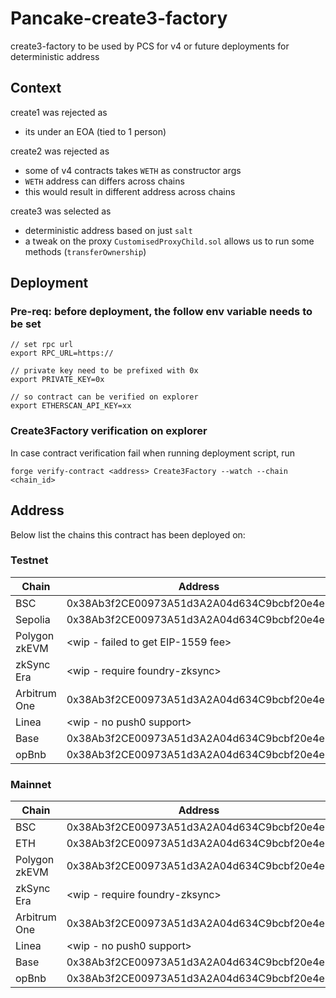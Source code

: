 # Pancake-create3-factory

create3-factory to be used by PCS for v4 or future deployments for deterministic address

## Context

create1 was rejected as 
- its under an EOA (tied to 1 person)

create2 was rejected as
-  some of v4 contracts takes `WETH` as constructor args
- `WETH` address can differs across chains
- this would result in different address across chains 

create3 was selected as
- deterministic address based on just `salt` 
- a tweak on the proxy `CustomisedProxyChild.sol` allows us to run some methods (`transferOwnership`)

## Deployment 

### Pre-req: before deployment, the follow env variable needs to be set
```
// set rpc url
export RPC_URL=https://

// private key need to be prefixed with 0x
export PRIVATE_KEY=0x

// so contract can be verified on explorer
export ETHERSCAN_API_KEY=xx
```

### Create3Factory verification on explorer
In case contract verification fail when running deployment script, run

`forge verify-contract <address> Create3Factory --watch --chain <chain_id>`

## Address

Below list the chains this contract has been deployed on:

### Testnet

| Chain         | Address |
| ------------- | ------------- |
| BSC           | 0x38Ab3f2CE00973A51d3A2A04d634C9bcbf20e4e1  |
| Sepolia       | 0x38Ab3f2CE00973A51d3A2A04d634C9bcbf20e4e1  |
| Polygon zkEVM | <wip - failed to get EIP-1559 fee>  |
| zkSync Era    | <wip - require foundry-zksync>  |
| Arbitrum One  | 0x38Ab3f2CE00973A51d3A2A04d634C9bcbf20e4e1  |
| Linea         | <wip - no push0 support>  |
| Base          | 0x38Ab3f2CE00973A51d3A2A04d634C9bcbf20e4e1  |
| opBnb         | 0x38Ab3f2CE00973A51d3A2A04d634C9bcbf20e4e1  |

### Mainnet

| Chain         | Address |
| ------------- | ------------- |
| BSC           | 0x38Ab3f2CE00973A51d3A2A04d634C9bcbf20e4e1  |
| ETH           | 0x38Ab3f2CE00973A51d3A2A04d634C9bcbf20e4e1  |
| Polygon zkEVM | 0x38Ab3f2CE00973A51d3A2A04d634C9bcbf20e4e1  |
| zkSync Era    | <wip - require foundry-zksync>  |
| Arbitrum One  | 0x38Ab3f2CE00973A51d3A2A04d634C9bcbf20e4e1  |
| Linea         | <wip - no push0 support>  |
| Base          | 0x38Ab3f2CE00973A51d3A2A04d634C9bcbf20e4e1  |
| opBnb         | 0x38Ab3f2CE00973A51d3A2A04d634C9bcbf20e4e1  |
